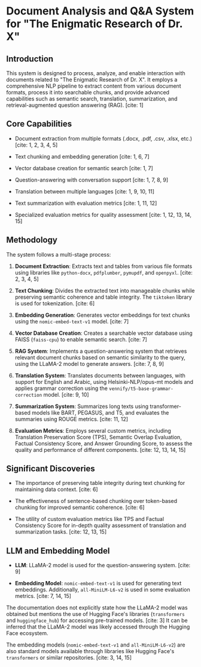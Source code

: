 # Document Analysis and Q&A System for "The Enigmatic Research of Dr. X"

## Introduction

This system is designed to process, analyze, and enable interaction with documents related to "The Enigmatic Research of Dr. X". It employs a comprehensive NLP pipeline to extract content from various document formats, process it into searchable chunks, and provide advanced capabilities such as semantic search, translation, summarization, and retrieval-augmented question answering (RAG). [cite: 1]

## Core Capabilities

* Document extraction from multiple formats (.docx, .pdf, .csv, .xlsx, etc.) [cite: 1, 2, 3, 4, 5]
   
* Text chunking and embedding generation [cite: 1, 6, 7]
   
* Vector database creation for semantic search [cite: 1, 7]
   
* Question-answering with conversation support [cite: 1, 7, 8, 9]
   
* Translation between multiple languages [cite: 1, 9, 10, 11]
   
* Text summarization with evaluation metrics [cite: 1, 11, 12]
   
* Specialized evaluation metrics for quality assessment [cite: 1, 12, 13, 14, 15]

## Methodology

The system follows a multi-stage process:

1.  **Document Extraction**: Extracts text and tables from various file formats using libraries like `python-docx`, `pdfplumber`, `pymupdf`, and `openpyxl`. [cite: 2, 3, 4, 5]
   
2.  **Text Chunking**: Divides the extracted text into manageable chunks while preserving semantic coherence and table integrity. The `tiktoken` library is used for tokenization. [cite: 6]
   
3.  **Embedding Generation**: Generates vector embeddings for text chunks using the `nomic-embed-text-v1` model. [cite: 7]
   
4.  **Vector Database Creation**: Creates a searchable vector database using FAISS (`faiss-cpu`) to enable semantic search. [cite: 7]
   
5.  **RAG System**: Implements a question-answering system that retrieves relevant document chunks based on semantic similarity to the query, using the LLaMA-2 model to generate answers. [cite: 7, 8, 9]
   
6.  **Translation System**: Translates documents between languages, with support for English and Arabic, using Helsinki-NLP/opus-mt models and applies grammar correction using the `vennify/t5-base-grammar-correction` model. [cite: 9, 10]
   
7.  **Summarization System**: Summarizes long texts using transformer-based models like BART, PEGASUS, and T5, and evaluates the summaries using ROUGE metrics. [cite: 11, 12]
   
8.  **Evaluation Metrics**: Employs several custom metrics, including Translation Preservation Score (TPS), Semantic Overlap Evaluation, Factual Consistency Score, and Answer Grounding Score, to assess the quality and performance of different components. [cite: 12, 13, 14, 15]

## Significant Discoveries

* The importance of preserving table integrity during text chunking for maintaining data context. [cite: 6]
   
* The effectiveness of sentence-based chunking over token-based chunking for improved semantic coherence. [cite: 6]
   
* The utility of custom evaluation metrics like TPS and Factual Consistency Score for in-depth quality assessment of translation and summarization tasks. [cite: 12, 13, 15]

## LLM and Embedding Model

* **LLM**: LLaMA-2 model is used for the question-answering system. [cite: 9]
   
* **Embedding Model**: `nomic-embed-text-v1` is used for generating text embeddings. Additionally, `all-MiniLM-L6-v2` is used in some evaluation metrics. [cite: 7, 14, 15]

The documentation does not explicitly state how the LLaMA-2 model was obtained but mentions the use of Hugging Face's libraries (`transformers` and `huggingface_hub`) for accessing pre-trained models. [cite: 3] It can be inferred that the LLaMA-2 model was likely accessed through the Hugging Face ecosystem.

The embedding models (`nomic-embed-text-v1` and `all-MiniLM-L6-v2`) are also standard models available through libraries like Hugging Face's `transformers` or similar repositories. [cite: 3, 14, 15]
